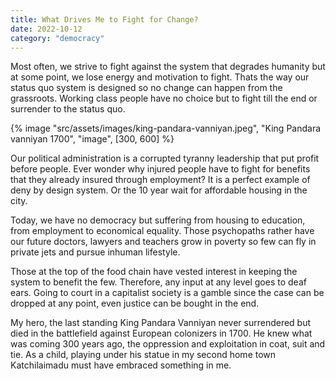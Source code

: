 ```yaml
---
title: What Drives Me to Fight for Change?
date: 2022-10-12
category: "democracy"
---
```


Most often, we strive to fight against the system that degrades humanity but at some point, we lose energy and motivation to fight. Thats the way our status quo system is designed so no change can happen from the grassroots. Working class people have no choice but to fight till the end or surrender to the status quo.

<!-- excerpt -->

{% image "src/assets/images/king-pandara-vanniyan.jpeg", "King Pandara vanniyan 1700", "image", [300, 600] %}

Our political administration is a corrupted tyranny leadership that put profit before people. Ever wonder why injured people have to fight for benefits that they already insured through employment? It is a perfect example of deny by design system. Or the 10 year wait for affordable housing in the city.

Today, we have no democracy but suffering from housing to education, from employment to economical equality. Those psychopaths rather have our future doctors, lawyers and teachers grow in poverty so few can fly in private jets and pursue inhuman lifestyle.

Those at the top of the food chain have vested interest in keeping the system to benefit the few. Therefore, any input at any level goes to deaf ears. Going to court in a capitalist society is a gamble since the case can be dropped at any point, even justice can be bought in the end.

My hero, the last standing King Pandara Vanniyan never surrendered but died in the battlefield against European colonizers in 1700. He knew what was coming 300 years ago, the oppression and exploitation in coat, suit and tie. As a child, playing under his statue in my second home town Katchilaimadu must have embraced something in me.
